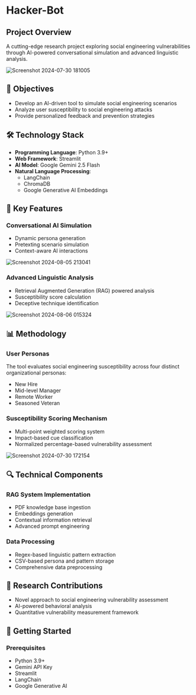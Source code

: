 # Hacker-Bot

## Project Overview

A cutting-edge research project exploring social engineering vulnerabilities through AI-powered conversational simulation and advanced linguistic analysis.

![Screenshot 2024-07-30 181005](https://github.com/user-attachments/assets/dac3e921-0ee0-41d0-8929-36c3b58508dc)


## 🔬 Objectives

- Develop an AI-driven tool to simulate social engineering scenarios
- Analyze user susceptibility to social engineering attacks
- Provide personalized feedback and prevention strategies

## 🛠 Technology Stack

- **Programming Language**: Python 3.9+
- **Web Framework**: Streamlit
- **AI Model**: Google Gemini 2.5 Flash
- **Natural Language Processing**: 
  - LangChain
  - ChromaDB
  - Google Generative AI Embeddings

## 🚀 Key Features

### Conversational AI Simulation
- Dynamic persona generation
- Pretexting scenario simulation
- Context-aware AI interactions

![Screenshot 2024-08-05 213041](https://github.com/user-attachments/assets/b550e07c-f255-488b-9750-da6c58d3e8db)


### Advanced Linguistic Analysis
- Retrieval Augmented Generation (RAG) powered analysis
- Susceptibility score calculation
- Deceptive technique identification

![Screenshot 2024-08-06 015324](https://github.com/user-attachments/assets/a654d0ce-8627-4cbd-911f-dd33345115b5)


## 📊 Methodology

### User Personas
The tool evaluates social engineering susceptibility across four distinct organizational personas:
- New Hire
- Mid-level Manager
- Remote Worker
- Seasoned Veteran

### Susceptibility Scoring Mechanism
- Multi-point weighted scoring system
- Impact-based cue classification
- Normalized percentage-based vulnerability assessment

![Screenshot 2024-07-30 172154](https://github.com/user-attachments/assets/eefac757-c307-4cfd-8b30-8b4eb2aee4b5)

## 🔍 Technical Components

### RAG System Implementation
- PDF knowledge base ingestion
- Embeddings generation
- Contextual information retrieval
- Advanced prompt engineering

### Data Processing
- Regex-based linguistic pattern extraction
- CSV-based persona and pattern storage
- Comprehensive data preprocessing

## 🔬 Research Contributions

- Novel approach to social engineering vulnerability assessment
- AI-powered behavioral analysis
- Quantitative vulnerability measurement framework

## 🚀 Getting Started

### Prerequisites
- Python 3.9+
- Gemini API Key
- Streamlit
- LangChain
- Google Generative AI
